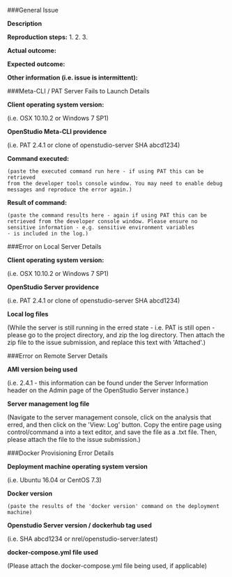 <!--
When opening a new issue, please first make sure that there are no duplicate
tickets open. To check for this, please search the issue list for this repo.
In the case that there is a duplicate issue, please close the issue you have
opened and add any clarifying information to the issue with precedence.

Should you believe that the issue you're opening classifies as a bug, please
fill out the BUG REPORT INFORMATION form listed below. Should you not provide
this information within two weeks the issue will be closed until the
information is provided, at which point the issue will be re-opened and
addressed.

For more information about issues, please refer to
https://github.com/NREL/OpenStudio/wiki/Issue-Prioritization


---------------------------------------------------
SUPPORT GUIDELINES
---------------------------------------------------

This issue list is for both feature requests and bug reports.
The contribution policy can be found at
https://github.com/NREL/openstudio-server/blob/develop/CONTRIBUTING.md
General support can be found at Unmet Hours -
https://unmethours.com/questions/

---------------------------------------------------
BUG REPORT INFORMATION
---------------------------------------------------
Please execute the commands below to provide key information regarding the
bug you are reporting. Note that the commands to execute are dependent on the
type of issue being submitted, i.e. meta-cli vs local server vs local docker
deployment vs aws docker deployment.
You do NOT have to include this information if this is a FEATURE REQUEST
-->
###General Issue

**Description**

<!--
Briefly describe the problem you are having in a few paragraphs.
-->

**Reproduction steps:**
1.
2.
3.

**Actual outcome:**


**Expected outcome:**


**Other information (i.e. issue is intermittent):**

<!--
META-CLI / SERVER FAILS TO LAUNCH FROM PAT SECTION
Please provide this information if the issue relates to the meta-cli,
i.e. if a local or remote server fails to start, stop, or submit an
analysis as expected. This includes issues with PAT starting or stopping
local or remote servers, or submitting analyses to the servers. Otherwise,
please delete this section from your issue submission.
-->
###Meta-CLI / PAT Server Fails to Launch Details

**Client operating system version:**

(i.e. OSX 10.10.2 or Windows 7 SP1)


**OpenStudio Meta-CLI providence**

(i.e. PAT 2.4.1 or clone of openstudio-server SHA abcd1234)

**Command executed:**

```
(paste the executed command run here - if using PAT this can be retrieved
from the developer tools console window. You may need to enable debug
messages and reproduce the error again.)
```

**Result of command:**

```
(paste the command results here - again if using PAT this can be
retrieved from the developer console window. Please ensure no
sensitive information - e.g. sensitive environment variables
- is included in the log.)
```

<!--
ERROR ON LOCAL SERVER
Please provide this information if the issue relates to an instance
of the openstudio-server locally deployed via the meta-cli,
i.e. if using a local server launched on start-up by PAT
-->

###Error on Local Server Details

**Client operating system version:**

(i.e. OSX 10.10.2 or Windows 7 SP1)


**OpenStudio Server providence**

(i.e. PAT 2.4.1 or clone of openstudio-server SHA abcd1234)

**Local log files**


(While the server is still running in the erred state - i.e. PAT is still
open - please go to the project directory, and zip the log directory. Then
attach the zip file to the issue submission, and replace this text with
'Attached'.)

<!--
ERROR ON REMOTE SERVER
Please provide this information if the issue relates to an instance
of the openstudio-server running on AWS, or using docker on a user
controlled workstation
-->

###Error on Remote Server Details

**AMI version being used**

(i.e. 2.4.1 - this information can be found under the Server Information
header on the Admin page of the OpenStudio Server instance.)

**Server management log file**

(Navigate to the server management console, click on the analysis that 
erred, and then click on the 'View: Log' button. Copy the entire page
using control/command a into a text editor, and save the file as a .txt
file. Then, please attach the file to the issue submission.)

<!--
ERROR DEPLOYING WITH DOCKER ON A USER CONTROLLED WORKSTATION
Please provide this information if the issue relates to creating a
docker based deployment of the OpenStudio Server on a user controlled
workstation, i.e. if `docker stack deploy` fails to deploy the server
-->

###Docker Provisioning Error Details

**Deployment machine operating system version**

(i.e. Ubuntu 16.04 or CentOS 7.3)

**Docker version**

```
(paste the results of the 'docker version' command on the deployment
machine)
```

**Openstudio Server version / dockerhub tag used**

(i.e. SHA abcd1234 or nrel/openstudio-server:latest)

**docker-compose.yml file used**

(Please attach the docker-compose.yml file being used, if applicable)

<!--
Thanks for submitting your issue!!! We'll get back to you soon!
-->

